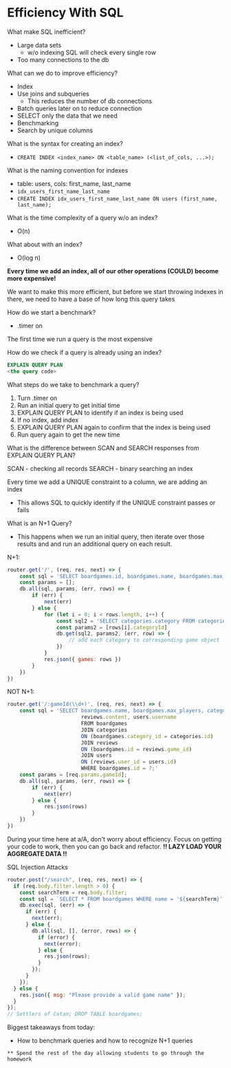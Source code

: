 # Efficiency With SQL

What make SQL inefficient?

- Large data sets
  - w/o indexing SQL will check every single row
- Too many connections to the db

What can we do to improve efficiency?

- Index
- Use joins and subqueries
  - This reduces the number of db connections
- Batch queries later on to reduce connection
- SELECT only the data that we need
- Benchmarking
- Search by unique columns

What is the syntax for creating an index?

- `CREATE INDEX <index_name> ON <table_name> (<list_of_cols, ...>);`

What is the naming convention for indexes

- table: users, cols: first_name, last_name
- `idx_users_first_name_last_name`
- `CREATE INDEX idx_users_first_name_last_name ON users (first_name, last_name);`

What is the time complexity of a query w/o an index?

- O(n)

What about with an index?

- O(log n)

**Every time we add an index, all of our other operations (COULD) become more expensive!**

We want to make this more efficient, but before we start throwing indexes in there, we need to have a base of how long this query takes

How do we start a benchmark?

- .timer on

The first time we run a query is the most expensive

How do we check if a query is already using an index?

```sql
EXPLAIN QUERY PLAN
<the query code>
```

What steps do we take to benchmark a query?

1. Turn .timer on
2. Run an initial query to get initial time
3. EXPLAIN QUERY PLAN to identify if an index is being used
4. If no index, add index
5. EXPLAIN QUERY PLAN again to confirm that the index is being used
6. Run query again to get the new time

What is the difference between SCAN and SEARCH responses from EXPLAIN QUERY PLAN?

SCAN - checking all records
SEARCH - binary searching an index

Every time we add a UNIQUE constraint to a column, we are adding an index

- This allows SQL to quickly identify if the UNIQUE constraint passes or fails

What is an N+1 Query?

- This happens when we run an initial query, then iterate over those results and
  and run an additional query on each result.

N+1:

```js
router.get('/', (req, res, next) => {
    const sql = 'SELECT boardgames.id, boardgames.name, boardgames.max_players, boardgames.category_id FROM boardgames;'
    const params = [];
    db.all(sql, params, (err, rows) => {
        if (err) {
            next(err)
        } else {
            for (let i = 0; i < rows.length, i++) {
                const sql2 = 'SELECT categories.category FROM categories WHERE id = ?;'
                const params2 = [rows[i].categoryId]
                db.get(sql2, params2, (err, row) => {
                    // add each category to corresponding game object
                })
            }
            res.json({ games: rows })
        }
    })
})
```

NOT N+1:

```js
router.get('/:gameId(\\d+)', (req, res, next) => {
    const sql = 'SELECT boardgames.name, boardgames.max_players, categories.category,
                        reviews.content, users.username
                        FROM boardgames
                        JOIN categories
                        ON (boardgames.category_id = categories.id)
                        JOIN reviews
                        ON (boardgames.id = reviews.game_id)
                        JOIN users
                        ON (reviews.user_id = users.id)
                        WHERE boardgames.id = ?;'
    const params = [req.params.gameId];
    db.all(sql, params, (err, rows) => {
        if (err) {
            next(err)
        } else {
            res.json(rows)
        }
    })
})
```

During your time here at a/A, don't worry about efficiency. Focus on getting your
code to work, then you can go back and refactor.
**!! LAZY LOAD YOUR AGGREGATE DATA !!**

SQL Injection Attacks

```js
router.post("/search", (req, res, next) => {
  if (req.body.filter.length > 0) {
    const searchTerm = req.body.filter;
    const sql = `SELECT * FROM boardgames WHERE name = '${searchTerm}';`;
    db.exec(sql, (err) => {
      if (err) {
        next(err);
      } else {
        db.all(sql, [], (error, rows) => {
          if (error) {
            next(error);
          } else {
            res.json(rows);
          }
        });
      }
    });
  } else {
    res.json({ msg: "Please provide a valid game name" });
  }
});
// Settlers of Catan; DROP TABLE boardgames;
```

Biggest takeaways from today:

- How to benchmark queries and how to recognize N+1 queries

```
** Spend the rest of the day allowing students to go through the homework
```

